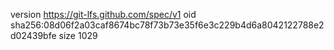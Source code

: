 version https://git-lfs.github.com/spec/v1
oid sha256:08d06f2a03caf8674bc78f73b73e35f6e3c229b4d6a8042122788e2d02439bfe
size 1029
